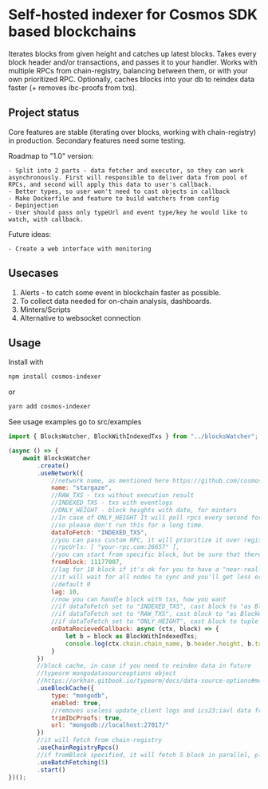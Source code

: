 # Self-hosted indexer for Cosmos SDK based blockchains

Iterates blocks from given height and catches up latest blocks. Takes every block header and/or transactions, and passes it to your handler. Works with multiple RPCs from chain-registry, balancing between them, or with your own prioritized RPC. Optionally, caches blocks into your db to reindex data faster (+ removes ibc-proofs from txs).

## Project status

Core features are stable (iterating over blocks, working with chain-registry) in production. Secondary features need some testing. 

Roadmap to "1.0" version: 

    - Split into 2 parts - data fetcher and executor, so they can work asynchronously. First will responsible to deliver data from pool of RPCs, and second will apply this data to user's callback. 
    - Better types, so user won't need to cast objects in callback
    - Make Dockerfile and feature to build watchers from config
    - Depinjection
    - User should pass only typeUrl and event type/key he would like to watch, with callback.

Future ideas: 

    - Create a web interface with monitoring


## Usecases

1. Alerts - to catch some event in blockchain faster as possible.
2. To collect data needed for on-chain analysis, dashboards.
3. Minters/Scripts
4. Alternative to websocket connection

## Usage

Install with  

```bash
npm install cosmos-indexer
```
or

```bash
yarn add cosmos-indexer
```

See usage examples go to src/examples


```js
import { BlocksWatcher, BlockWithIndexedTxs } from "../blocksWatcher";

(async () => {
    await BlocksWatcher
        .create()
        .useNetwork({
            //network name, as mentioned here https://github.com/cosmos/chain-registry/
            name: "stargaze",
            //RAW_TXS - txs without execution result
            //INDEXED_TXS - txs with eventlogs
            //ONLY_HEIGHT - block heights with date, for minters
            //In case of ONLY_HEIGHT It will poll rpcs every second for new height (/status endpoint), 
            //so please don't run this for a long time. 
            dataToFetch: "INDEXED_TXS",
            //you can pass custom RPC, it will prioritize it over registry's rpcs
            //rpcUrls: [ "your-rpc.com:26657" ],
            //you can start from specific block, but be sure that there's at least one node stores data from this block
            fromBlock: 11177007,
            //lag for 10 block if it's ok for you to have a "near-real-time" data, 
            //it will wait for all nodes to sync and you'll get less errors
            //default 0
            lag: 10,
            //now you can handle block with txs, how you want
            //if dataToFetch set to "INDEXED_TXS", cast block to "as BlockWithIndexedTxs" 
            //if dataToFetch set to "RAW_TXS", cast block to "as BlockWithDecodedTxs"
            //if dataToFetch set to "ONLY_HEIGHT", cast block to tuple "as Block"  
            onDataRecievedCallback: async (ctx, block) => {
                let b = block as BlockWithIndexedTxs;
                console.log(ctx.chain.chain_name, b.header.height, b.txs.map((x: any) => x.hash))
            }
        })
        //block cache, in case if you need to reindex data in future
        //typeorm mongodatasourceoptions object 
        //https://orkhan.gitbook.io/typeorm/docs/data-source-options#mongodb-data-source-options
        .useBlockCache({
            type: "mongodb",
            enabled: true,
            //removes useless update_client logs and ics23:iavl data from txs
            trimIbcProofs: true,
            url: "mongodb://localhost:27017/"
        })
        //it will fetch from chain-registry 
        .useChainRegistryRpcs()
        //if fromBlock specified, it will fetch 5 block in parallel, please don't use large batches, rpc could throw 429's 
        .useBatchFetching(5)
        .start()
})();

```